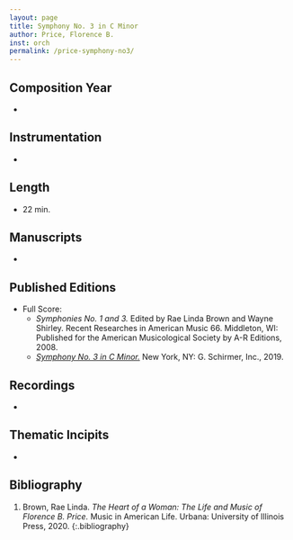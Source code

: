 ```yaml
---
layout: page
title: Symphony No. 3 in C Minor
author: Price, Florence B.
inst: orch
permalink: /price-symphony-no3/
---
```


## Composition Year
- 

## Instrumentation
- 

## Length
- 22 min.

## Manuscripts
- 

## Published Editions
- Full Score:
    * *Symphonies No. 1 and 3.* Edited by Rae Linda Brown and Wayne Shirley. Recent Researches in American Music 66. Middleton, WI: Published for the American Musicological Society by A-R Editions, 2008.
    * <a href="https://www.wisemusicclassical.com/work/58894/Symphony-No-3-in-C-minor" target="_blank">*Symphony No. 3 in C Minor.*</a> New York, NY: G. Schirmer, Inc., 2019.

## Recordings
- 

## Thematic Incipits
- 

## Bibliography
1. Brown, Rae Linda. *The Heart of a Woman: The Life and Music of Florence B. Price.* Music in American Life. Urbana: University of Illinois Press, 2020.
{:.bibliography}
